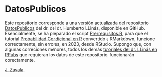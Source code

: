 # DatosPublicos

Este repositorio corresponde a una versión actualizada del repositorio [DatosPublicos](https://github.com/hllinas/DatosPublicos) del dr. del dr. Humberto LLinás, disponible en GitHub. Esencialmente, se ha preparado el script [Prerrequisitos.R](https://github.com/jzavalar/DatosPublicos/blob/main/prerrequisitos.R), para que el tutorial [Probabilidad Condicional en R](https://rpubs.com/hllinas/R_Prob_Condicional) convertido a RMarkdown, funcione correctamente, sin errores, en 2023, desde RStudio. Supongo que, con algunas correciones menores, todos los demás [tutoriales del dr. LLinás en RPubs](https://rpubs.com/hllinas/) que requieran los datos de este repositorio, funcionarán corectamente.

[J. Zavala](https://t.me/jzavalar).


